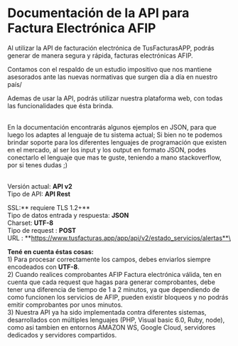 # Documentación de la API para Factura Electrónica AFIP

Al utilizar la API de facturación electrónica de TusFacturasAPP,  podrás generar de manera segura y rápida, facturas electrónicas AFIP.

Contamos con el respaldo de un estudio impositivo que nos mantiene asesorados ante las nuevas normativas que surgen día a día en nuestro país/

 Ademas de usar la API, podrás utilizar nuestra plataforma web, con todas las funcionalidades que ésta brinda. 

\
En la documentación encontrarás algunos ejemplos en JSON, para que luego los adaptes al lenguaje de tu sistema actual; Si bien no te podemos brindar soporte para los diferentes lenguajes de programación que existen en el mercado, al ser los input y los output en formato JSON, podes conectarlo el lenguaje que mas te guste, teniendo a mano stackoverflow, por si tenes dudas ;) 

\
Versión actual: **API v2** \
Tipo de API: **API Rest**

SSL:** requiere TLS 1.2+**\
Tipo de datos entrada y respuesta: **JSON**\
Charset: **UTF-8**\
Tipo de request : **POST**\
URL : **https://www.tusfacturas.app/app/api/v2/estado_servicios/alertas**\




**Tené en cuenta éstas cosas:**\
1\) Para procesar correctamente los campos, debes enviarlos siempre encodeados con **UTF-8**. \
2\) Cuando realices comprobantes AFIP Factura electrónica válida, ten en cuenta que cada request que hagas para generar comprobantes, debe tener una diferencia de tiempo de 1 a 2 minutos, ya que dependiendo de como funcionen los servicios de AFIP,  pueden existir bloqueos y no podrás emitir comprobantes por unos minutos. \
3\) Nuestra API ya ha sido implementada contra diferentes sistemas, desarrollados con múltiples lenguajes (PHP, Visual basic 6.0, Ruby, node), como asi tambien en entornos AMAZON WS, Google Cloud, servidores dedicados y servidores compartidos. 
